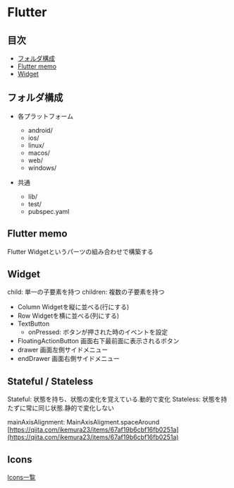 # Flutter

## 目次
- [フォルダ構成](##フォルダ構成)
- [Flutter memo](#flutter-memo)
- [Widget](#Widget)

## フォルダ構成

- 各プラットフォーム
  - android/
  - ios/
  - linux/
  - macos/
  - web/
  - windows/

- 共通
  - lib/
  - test/
  - pubspec.yaml

## Flutter memo
Flutter Widgetというパーツの組み合わせで構築する

## Widget
child: 単一の子要素を持つ
children: 複数の子要素を持つ

- Column
Widgetを縦に並べる(行にする)
- Row
Widgetを横に並べる(列にする)
- TextButton
  - onPressed: ボタンが押された時のイベントを設定
- FloatingActionButton
画面右下最前面に表示されるボタン
- drawer
画面左側サイドメニュー
- endDrawer
画面右側サイドメニュー

## Stateful / Stateless
Stateful: 状態を持ち、状態の変化を覚えている.動的で変化
Stateless: 状態を持たずに常に同じ状態.静的で変化しない

mainAxisAlignment: MainAxisAligment.spaceAround
[https://qiita.com/ikemura23/items/67af19b6cbf16fb0251a](https://qiita.com/ikemura23/items/67af19b6cbf16fb0251a)

## Icons
[Icons一覧](https://api.flutter.dev/flutter/material/Icons-class.html)